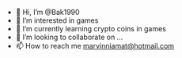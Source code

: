 - 👋 Hi, I’m @Bak1990
- 👀 I’m interested in games
- 🌱 I’m currently learning crypto coins in games
- 💞️ I’m looking to collaborate on ...
- 📫 How to reach me marvinniamat@hotmail.com

<!---
Bak1990/Bak1990 is a ✨ special ✨ repository because its `README.md` (this file) appears on your GitHub profile.
You can click the Preview link to take a look at your changes.
--->
